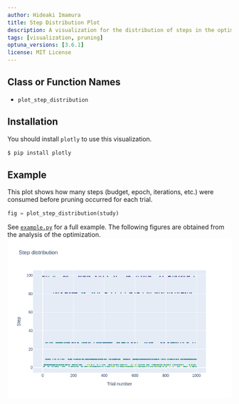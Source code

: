```yaml
---
author: Hideaki Imamura
title: Step Distribution Plot
description: A visualization for the distribution of steps in the optimization if you use the pruning feature.
tags: [visualization, pruning]
optuna_versions: [3.6.1]
license: MIT License
---
```


<!--
This is an example of the frontmatters.
All columns must be string.
You can omit quotes when value types are not ambiguous.
For tags, a package placed in
- package/samplers/ must include the tag "sampler"
- package/visualilzation/ must include the tag "visualization"
- package/pruners/ must include the tag "pruner"
respectively.

---
author: Optuna team
title: My Sampler
description: A description for My Sampler.
tags: [sampler, 2nd tag for My Sampler, 3rd tag for My Sampler]
optuna_versions: [3.6.1]
license: "MIT License"
---
-->

## Class or Function Names

- `plot_step_distribution`

## Installation

You should install `plotly` to use this visualization.

```bash
$ pip install plotly
```

## Example

This plot shows how many steps (budget, epoch, iterations, etc.) were consumed before pruning occurred for each trial.

```python
fig = plot_step_distribution(study)
```

See [`example.py`](https://github.com/optuna/optunahub-registry/blob/main/package/visualization/plot_step_distribution/example.py) for a full example.
The following figures are obtained from the analysis of the optimization.
![Step Distribution Plot](images/step-tpesampler.png "Step Distribution Plot")
